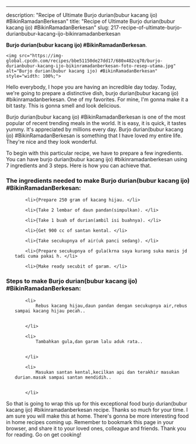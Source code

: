 ---
description: "Recipe of Ultimate Burjo durian(bubur kacang ijo) #BikinRamadanBerkesan"
title: "Recipe of Ultimate Burjo durian(bubur kacang ijo) #BikinRamadanBerkesan"
slug: 217-recipe-of-ultimate-burjo-durianbubur-kacang-ijo-bikinramadanberkesan

<p>
	<strong>Burjo durian(bubur kacang ijo) #BikinRamadanBerkesan</strong>. 
	
</p>
<p>
	
	<img src="https://img-global.cpcdn.com/recipes/bbe51150de27dd17/680x482cq70/burjo-durianbubur-kacang-ijo-bikinramadanberkesan-foto-resep-utama.jpg" alt="Burjo durian(bubur kacang ijo) #BikinRamadanBerkesan" style="width: 100%;">
	
	
</p>
<p>
	Hello everybody, I hope you are having an incredible day today. Today, we're going to prepare a distinctive dish, burjo durian(bubur kacang ijo) #bikinramadanberkesan. One of my favorites. For mine, I'm gonna make it a bit tasty. This is gonna smell and look delicious.
</p>
	
<p>
	Burjo durian(bubur kacang ijo) #BikinRamadanBerkesan is one of the most popular of recent trending meals in the world. It is easy, it is quick, it tastes yummy. It's appreciated by millions every day. Burjo durian(bubur kacang ijo) #BikinRamadanBerkesan is something that I have loved my entire life. They're nice and they look wonderful.
</p>
<p>
	
</p>

<p>
To begin with this particular recipe, we have to prepare a few ingredients. You can have burjo durian(bubur kacang ijo) #bikinramadanberkesan using 7 ingredients and 3 steps. Here is how you can achieve that.
</p>

<h3>The ingredients needed to make Burjo durian(bubur kacang ijo) #BikinRamadanBerkesan:</h3>

<ol>
	
		<li>{Prepare 250 gram of kacang hijau. </li>
	
		<li>{Take 2 lembar of daun pandan(simpulkan). </li>
	
		<li>{Take 1 buah of durian(ambil isi buahnya). </li>
	
		<li>{Get 900 cc of santan kental. </li>
	
		<li>{Take secukupnya of air(uk panci sedang). </li>
	
		<li>{Prepare secukupnya of gula(krna saya kurang suka manis jd tadi cuma pakai h. </li>
	
		<li>{Make ready secubit of garam. </li>
	
</ol>
<p>
	
</p>

<h3>Steps to make Burjo durian(bubur kacang ijo) #BikinRamadanBerkesan:</h3>

<ol>
	
		<li>
			Rebus kacang hijau,daun pandan dengan secukupnya air,rebus sampai kacang hijau pecah..
			
			
		</li>
	
		<li>
			Tambahkan gula,dan garam lalu aduk rata..
			
			
		</li>
	
		<li>
			Masukan santan kental,kecilkan api dan terakhir masukan durian.masak sampai santan mendidih..
			
			
		</li>
	
</ol>

<p>
	
</p>

<p>
	So that is going to wrap this up for this exceptional food burjo durian(bubur kacang ijo) #bikinramadanberkesan recipe. Thanks so much for your time. I am sure you will make this at home. There's gonna be more interesting food in home recipes coming up. Remember to bookmark this page in your browser, and share it to your loved ones, colleague and friends. Thank you for reading. Go on get cooking!
</p>
